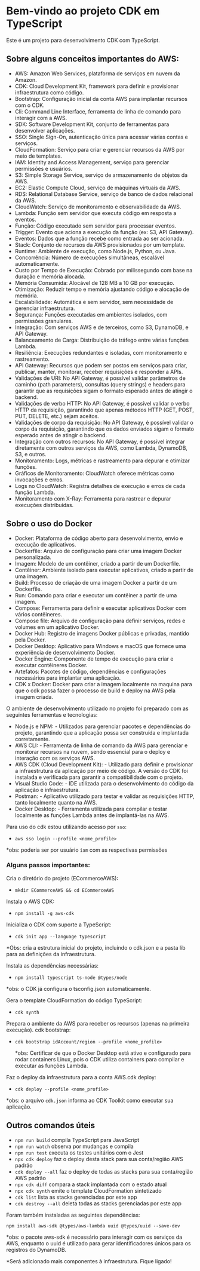 # Bem-vindo ao projeto CDK em TypeScript

Este é um projeto para desenvolvimento CDK com TypeScript.

## Sobre alguns conceitos importantes do AWS:

 * AWS: Amazon Web Services, plataforma de serviços em nuvem da Amazon.
 * CDK: Cloud Development Kit, framework para definir e provisionar infraestrutura como código.
 * Bootstrap: Configuração inicial da conta AWS para implantar recursos com o CDK.
 * Cli: Command Line Interface, ferramenta de linha de comando para interagir com a AWS.
 * SDK: Software Development Kit, conjunto de ferramentas para desenvolver aplicações.
 * SSO: Single Sign-On, autenticação única para acessar várias contas e serviços.
 * CloudFormation: Serviço para criar e gerenciar recursos da AWS por meio de templates.
 * IAM: Identity and Access Management, serviço para gerenciar permissões e usuários.
 * S3: Simple Storage Service, serviço de armazenamento de objetos da AWS.
 * EC2: Elastic Compute Cloud, serviço de máquinas virtuais da AWS.
 * RDS: Relational Database Service, serviço de banco de dados relacional da AWS.
 * CloudWatch: Serviço de monitoramento e observabilidade da AWS.
 * Lambda: Função sem servidor que executa código em resposta a eventos.
 * Função: Código executado sem servidor para processar eventos.
 * Trigger: Evento que aciona a execução da função (ex: S3, API Gateway).
 * Eventos: Dados que a função recebe como entrada ao ser acionada.
 * Stack: Conjunto de recursos da AWS provisionados por um template.
 * Runtime: Ambiente de execução, como Node.js, Python, ou Java.
 * Concorrência: Número de execuções simultâneas, escalável automaticamente.
 * Custo por Tempo de Execução: Cobrado por milissegundo com base na duração e memória alocada.
 * Memória Consumida: Alocável de 128 MB a 10 GB por execução.
 * Otimização: Reduzir tempo e memória ajustando código e alocação de memória.
 * Escalabilidade: Automática e sem servidor, sem necessidade de gerenciar infraestrutura.
 * Segurança: Funções executadas em ambientes isolados, com permissões granulares.
 * Integração: Com serviços AWS e de terceiros, como S3, DynamoDB, e API Gateway.
 * Balanceamento de Carga: Distribuição de tráfego entre várias funções Lambda.
 * Resiliência: Execuções redundantes e isoladas, com monitoramento e rastreamento.
 * API Gateway: Recursos que podem ser postos em serviços para criar, publicar, manter, monitorar, receber requisições e responder a APIs.
 * Validações de URI: No API Gateway, é possível validar parâmetros de caminho (path parameters), consultas (query strings) e headers para garantir que as requisições sigam o formato esperado antes de atingir o backend.
 * Validações de verbo HTTP: No API Gateway, é possível validar o verbo HTTP da requisição, garantindo que apenas métodos HTTP (GET, POST, PUT, DELETE, etc.) sejam aceitos.
 * Validações de corpo da requisição: No API Gateway, é possível validar o corpo da requisição, garantindo que os dados enviados sigam o formato esperado antes de atingir o backend.
 * Integração com outros recursos: No API Gateway, é possível integrar diretamente com outros serviços da AWS, como Lambda, DynamoDB, S3, e outros.
 * Monitoramento: Logs, métricas e rastreamento para depurar e otimizar funções.
 * Gráficos de Monitoramento: CloudWatch oferece métricas como invocações e erros.
 * Logs no CloudWatch: Registra detalhes de execução e erros de cada função Lambda.
 * Monitoramento com X-Ray: Ferramenta para rastrear e depurar execuções distribuídas.

## Sobre o uso do Docker

 * Docker: Plataforma de código aberto para desenvolvimento, envio e execução de aplicativos.
 * Dockerfile: Arquivo de configuração para criar uma imagem Docker personalizada.
 * Imagem: Modelo de um contêiner, criado a partir de um Dockerfile.
 * Contêiner: Ambiente isolado para executar aplicativos, criado a partir de uma imagem.
 * Build: Processo de criação de uma imagem Docker a partir de um Dockerfile.
 * Run: Comando para criar e executar um contêiner a partir de uma imagem.
 * Compose: Ferramenta para definir e executar aplicativos Docker com vários contêineres.
 * Compose file: Arquivo de configuração para definir serviços, redes e volumes em um aplicativo Docker.
 * Docker Hub: Registro de imagens Docker públicas e privadas, mantido pela Docker.
 * Docker Desktop: Aplicativo para Windows e macOS que fornece uma experiência de desenvolvimento Docker.
 * Docker Engine: Componente de tempo de execução para criar e executar contêineres Docker.
 * Artefatos: Pacotes de código, dependências e configurações necessários para implantar uma aplicação.
 * CDK x Docker: Docker para criar a imagem localmente na maquina para que o cdk possa fazer o processo de build e deploy na AWS pela imagem criada.

O ambiente de desenvolvimento utilizado no projeto foi preparado com as seguintes ferramentas e tecnologias:

* Node.js e NPM:        - Utilizados para gerenciar pacotes e dependências do projeto, garantindo que a aplicação possa ser construída e implantada corretamente.
* AWS CLI:              - Ferramenta de linha de comando da AWS para gerenciar e monitorar recursos na nuvem, sendo essencial para o deploy e interação com os serviços AWS.
* AWS CDK (Cloud Development Kit): - Utilizado para definir e provisionar a infraestrutura da aplicação por meio de código. A versão do CDK foi instalada e verificada para garantir a compatibilidade com o projeto.
* Visual Studio Code:   - IDE utilizada para o desenvolvimento do código da aplicação e infraestrutura.
* Postman:              - Aplicativo utilizado para testar e validar as requisições HTTP, tanto localmente quanto na AWS.
* Docker Desktop:       - Ferramenta utilizada para compilar e testar localmente as funções Lambda antes de implantá-las na AWS.

Para uso do cdk estou utilizando acesso por `sso`:
 * `aws sso login --profile <nome_profile>`

  *obs: poderia ser por usuário `iam` com as respectivas permissões

### Alguns passos importantes:
 Cria o diretório do projeto (ECommerceAWS):

 * `mkdir ECommerceAWS && cd ECommerceAWS`
 
 Instala o AWS CDK:

 * `npm install -g aws-cdk`

 Inicializa o CDK com suporte a TypeScript:

 * `cdk init app --language typescript`

  *Obs: cria a estrutura inicial do projeto, incluindo o cdk.json e a pasta lib para as definições da infraestrutura.

 Instala as dependências necessárias:

 * `npm install typescript ts-node @types/node`

  *obs: o CDK já configura o tsconfig.json automaticamente.

 Gera o template CloudFormation do código TypeScript:

 * `cdk synth`

 Prepara o ambiente da AWS para receber os recursos (apenas na primeira execução). cdk bootstrap: 

 * `cdk bootstrap idAccount/region --profile <nome_profile>`

    *obs: Certificar de que o Docker Desktop está ativo e configurado para rodar containers Linux, pois o CDK utiliza containers para compilar e executar as funções Lambda.

Faz o deploy da infraestrutura para a conta AWS.cdk deploy: 

 * `cdk deploy --profile <nome_profile> `

  *obs: o arquivo `cdk.json` informa ao CDK Toolkit como executar sua aplicação.

## Outros comandos úteis

 * `npm run build`      compila TypeScript para JavaScript
 * `npm run watch`      observa por mudanças e compila
 * `npm run test`       executa os testes unitários com o Jest
 * `npx cdk deploy`     faz o deploy desta stack para sua conta/região AWS padrão
 * `cdk deploy --all`   faz o deploy de todas as stacks para sua conta/região AWS padrão	
 * `npx cdk diff`       compara a stack implantada com o estado atual
 * `npx cdk synth`      emite o template CloudFormation sintetizado
 * `cdk list`           lista as stacks gerenciadas por este app
 * `cdk destroy --all`  deleta todas as stacks gerenciadas por este app	

 Foram também instaladas as seguintes dependências:
 
 `npm install aws-sdk @types/aws-lambda uuid @types/uuid --save-dev`

  *obs: o pacote aws-sdk é necessário para interagir com os serviços da AWS, enquanto o uuid é utilizado para gerar identificadores únicos para os registros do DynamoDB.

*Será adicionado mais componentes à infraestrutura. Fique ligado!
